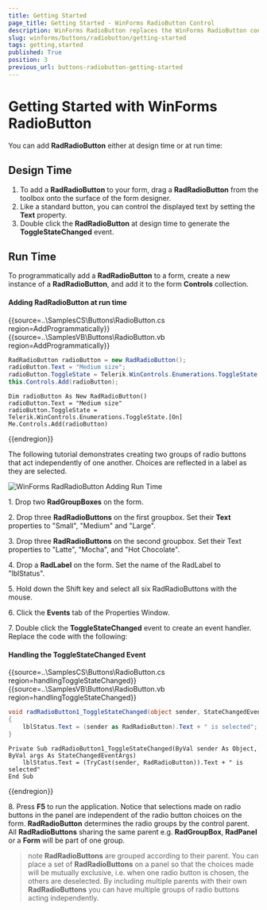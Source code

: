 ```yaml
---
title: Getting Started
page_title: Getting Started - WinForms RadioButton Control
description: WinForms RadioButton replaces the WinForms RadioButton control and adds robust data binding, state management, and design options. 
slug: winforms/buttons/radiobutton/getting-started
tags: getting,started
published: True
position: 3
previous_url: buttons-radiobutton-getting-started
---
```


# Getting Started with WinForms RadioButton

You can add __RadRadioButton__ either at design time or at run time:

## Design Time

1. To add a __RadRadioButton__ to your form, drag a __RadRadioButton__ from the toolbox onto the surface of the form designer.
2. Like a standard button, you can control the displayed text by setting the __Text__ property.
3. Double click the __RadRadioButton__ at design time to generate the __ToggleStateChanged__ event.

## Run Time

To programmatically add a __RadRadioButton__ to a form, create a new instance of a __RadRadioButton__, and add it to the form __Controls__ collection.

#### Adding RadRadioButton at run time

{{source=..\SamplesCS\Buttons\RadioButton.cs region=AddProgrammatically}} 
{{source=..\SamplesVB\Buttons\RadioButton.vb region=AddProgrammatically}} 

````C#
RadRadioButton radioButton = new RadRadioButton();
radioButton.Text = "Medium size";
radioButton.ToggleState = Telerik.WinControls.Enumerations.ToggleState.On;
this.Controls.Add(radioButton);

````
````VB.NET
Dim radioButton As New RadRadioButton()
radioButton.Text = "Medium size"
radioButton.ToggleState = Telerik.WinControls.Enumerations.ToggleState.[On]
Me.Controls.Add(radioButton)

````

{{endregion}} 

The following tutorial demonstrates creating two groups of radio buttons that act independently of one another. Choices are reflected in a label as they are selected.

![WinForms RadRadioButton Adding Run Time](images/buttons-radiobutton-getting-started001.png)

1\. Drop two __RadGroupBoxes__ on the form.

2\. Drop three __RadRadioButtons__ on the first groupbox. Set their __Text__ properties to "Small", "Medium" and "Large".

3\. Drop three __RadRadioButtons__ on the second groupbox. Set their Text properties to "Latte", "Mocha", and "Hot Chocolate".

4\. Drop a __RadLabel__ on the form. Set the name of the RadLabel to "lblStatus".

5\. Hold down the Shift key and select all six RadRadioButtons with the mouse.

6\. Click the __Events__ tab of the Properties Window.

7\. Double click the __ToggleStateChanged__ event to create an event handler. Replace the code with the following:
          	
#### Handling the ToggleStateChanged Event 

{{source=..\SamplesCS\Buttons\RadioButton.cs region=handlingToggleStateChanged}} 
{{source=..\SamplesVB\Buttons\RadioButton.vb region=handlingToggleStateChanged}} 

````C#
void radRadioButton1_ToggleStateChanged(object sender, StateChangedEventArgs args)
{
    lblStatus.Text = (sender as RadRadioButton).Text + " is selected";
}

````
````VB.NET
Private Sub radRadioButton1_ToggleStateChanged(ByVal sender As Object, ByVal args As StateChangedEventArgs)
    lblStatus.Text = (TryCast(sender, RadRadioButton)).Text + " is selected"
End Sub

````

{{endregion}} 

8\. Press __F5__ to run the application. Notice that selections made on radio buttons in the panel are independent of the radio button choices on the form. __RadRadioButton__ determines the radio groups by the control parent. All __RadRadioButtons__ sharing the same parent e.g. __RadGroupBox__, __RadPanel__ or a __Form__ will be part of one group.

>note __RadRadioButtons__ are grouped according to their parent. You can place a set of __RadRadioButtons__ on a panel so that the choices made will be mutually exclusive, i.e. when one radio button is chosen, the others are deselected. By including multiple parents with their own __RadRadioButtons__ you can have multiple groups of radio buttons acting independently.
